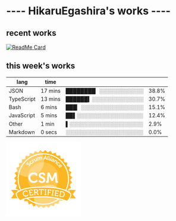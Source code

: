 # ---- HikaruEgashira's works ----

## recent works

[![ReadMe Card](https://github-readme-stats.vercel.app/api/pin/?username=twin-te&repo=twinte-front)](https://github.com/twin-te/twinte-front)

## this week's works

| lang        | time           |                       |        |
| ----------- | -------------- | --------------------- | ------ |
| JSON        | 17 mins        | ████████▏░░░░░░░░░░░░ |  38.8% |
| TypeScript  | 13 mins        | ██████▍░░░░░░░░░░░░░░ |  30.7% |
| Bash        | 6 mins         | ███▏░░░░░░░░░░░░░░░░░ |  15.1% |
| JavaScript  | 5 mins         | ██▌░░░░░░░░░░░░░░░░░░ |  12.4% |
| Other       | 1 min          | ▌░░░░░░░░░░░░░░░░░░░░ |   2.9% |
| Markdown    | 0 secs         | ░░░░░░░░░░░░░░░░░░░░░ |   0.0% |

<img src="./image/seal-csm.png" alt="" data-canonical-src="./image/seal-csm.png" width="200" height="200" />

